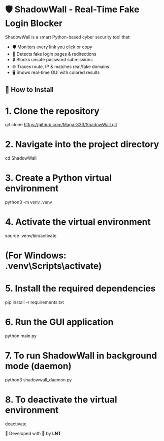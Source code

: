 # 🛡️ ShadowWall - Real-Time Fake Login Blocker

ShadowWall is a smart Python-based cyber security tool that:

- 🛡️ Monitors every link you click or copy
- 🔗 Detects fake login pages & redirections
- 🔒 Blocks unsafe password submissions
- 🌐 Traces route, IP & matches real/fake domains
- 🖥️ Shows real-time GUI with colored results

## 🔧 How to Install
# 1. Clone the repository
git clone https://github.com/Maga-333/ShadowWall.git

# 2. Navigate into the project directory
cd ShadowWall

# 3. Create a Python virtual environment
python3 -m venv .venv

# 4. Activate the virtual environment
source .venv/bin/activate
# (For Windows: .venv\Scripts\activate)

# 5. Install the required dependencies
pip install -r requirements.txt

# 6. Run the GUI application
python main.py

# 7. To run ShadowWall in background mode (daemon)
python3 shadowwall_daemon.py

# 8. To deactivate the virtual environment
deactivate


🧠 Developed with 💛 by **LNT**
